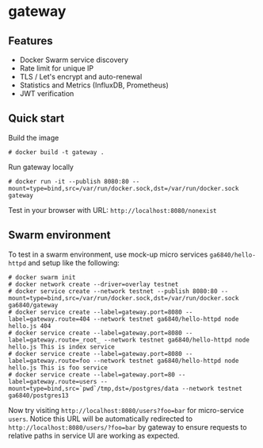 # gateway

## Features
* Docker Swarm service discovery
* Rate limit for unique IP
* TLS / Let's encrypt and auto-renewal
* Statistics and Metrics (InfluxDB, Prometheus)
* JWT verification

## Quick start
Build the image
```
# docker build -t gateway .
```

Run gateway locally
```
# docker run -it --publish 8080:80 --mount=type=bind,src=/var/run/docker.sock,dst=/var/run/docker.sock gateway
```

Test in your browser with URL: `http://localhost:8080/nonexist`

## Swarm environment
To test in a swarm environment, use mock-up micro services `ga6840/hello-httpd` and setup like the following:
```
# docker swarm init
# docker network create --driver=overlay testnet
# docker service create --network testnet --publish 8080:80 --mount=type=bind,src=/var/run/docker.sock,dst=/var/run/docker.sock ga6840/gateway
# docker service create --label=gateway.port=8080 --label=gateway.route=404 --network testnet ga6840/hello-httpd node hello.js 404
# docker service create --label=gateway.port=8080 --label=gateway.route=_root_ --network testnet ga6840/hello-httpd node hello.js This is index service
# docker service create --label=gateway.port=8080 --label=gateway.route=foo --network testnet ga6840/hello-httpd node hello.js This is foo service
# docker service create --label=gateway.port=80 --label=gateway.route=users --mount=type=bind,src=`pwd`/tmp,dst=/postgres/data --network testnet ga6840/postgres13
```

Now try visiting `http://localhost:8080/users?foo=bar` for micro-service `users`.
Notice this URL will be automatically redirected to `http://localhost:8080/users/?foo=bar` by gateway to ensure requests to relative paths in service UI are working as expected.
